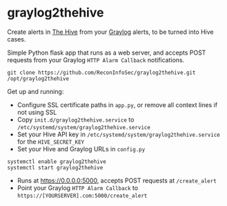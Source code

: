 # graylog2thehive

Create alerts in [The Hive](https://github.com/TheHive-Project/TheHive) from your [Graylog](https://github.com/Graylog2/graylog2-server/) alerts, to be turned into Hive cases.

Simple Python flask app that runs as a web server, and accepts POST requests from your Graylog `HTTP Alarm Callback` notifications.

```
git clone https://github.com/ReconInfoSec/graylog2thehive.git /opt/graylog2thehive
```

Get up and running:
* Configure SSL certificate paths in `app.py`, or remove all context lines if not using SSL
* Copy `init.d/graylog2thehive.service` to `/etc/systemd/system/graylog2thehive.service`
* Set your Hive API key in `/etc/systemd/system/graylog2thehive.service` for the `HIVE_SECRET_KEY`
* Set your Hive and Graylog URLs in `config.py`

```
systemctl enable graylog2thehive
systemctl start graylog2thehive
```

* Runs at https://0.0.0.0:5000, accepts POST requests at `/create_alert`
* Point your Graylog `HTTP Alarm Callback` to `https://[YOURSERVER].com:5000/create_alert`
